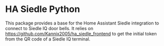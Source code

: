 # HA Siedle Python
This package provides a base for the Home Assistant Siedle integration to connect to Siedle IQ door bells.
It relies on https://github.com/Kannix2005/ha_siedle_frontend to get the initial token from the QR code of a Siedle IQ terminal.